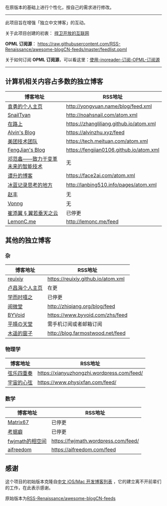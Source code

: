 在原版本的基础上进行个性化，按自己的需求进行修改。

---

此项目旨在增强「独立中文博客」的互动。

关于此项目创建的初衷： [捍卫开放的互联网](http://www.xianmin.org/post/defend-the-open-internet/)

**OPML 订阅源**： https://raw.githubusercontent.com/RSS-Renaissance/awesome-blogCN-feeds/master/feedlist.opml

关于如何订阅 **OPML 订阅源**，可以看这里：[使用-inoreader-订阅-OPML-订阅源](https://github.com/RSS-Renaissance/RSSR-Docs-CN/blob/master/01-%E4%BD%BF%E7%94%A8-inoreader-%E8%AE%A2%E9%98%85-OPML-%E8%AE%A2%E9%98%85%E6%BA%90.md)

---

## 计算机相关内容占多数的独立博客

博客地址 | RSS地址
----- | -----
[袁勇的个人主页](<http://yongyuan.name/blog/>) | http://yongyuan.name/blog/feed.xml 
[SnailTyan](http://noahsnail.com/) | http://noahsnail.com/atom.xml 
[在路上](https://zhangliliang.github.io/) | https://zhangliliang.github.io/atom.xml 
[Alvin's Blog](https://alvinzhu.xyz/)|https://alvinzhu.xyz/feed
[美团技术团队](https://tech.meituan.com/)|https://tech.meituan.com/atom.xml
[FengJian's Blog](https://fengjian0106.github.io/)|https://fengjian0106.github.io/atom.xml
[邓范鑫——致力于变革未来的智能技术](http://www.dengfanxin.cn/)|无
[谭升的博客](https://face2ai.com/)|https://face2ai.com/atom.xml
[冰蓝记录思考的地方](http://lanbing510.info/)|http://lanbing510.info/pages/atom.xml
[赵丰](https://zhaofeng-shu33.github.io/)|无
[Vonng](https://vonng.com/)|无
[崔添翼 § 翼若垂天之云](http://cuitianyi.com/)|已停更
[LemonC.me](http://lemonc.me/)|http://lemonc.me/feed


## 其他的独立博客

### 杂

博客地址 | RSS地址
----- | -----
[reuixiy](https://reuixiy.github.io/)|https://reuixiy.github.io/atom.xml
[卢昌海个人主页](http://www.changhai.org/)|在更
[学而时嘻之](http://www.geekonomics10000.com/)|已停更
[阅微堂](http://zhiqiang.org/blog/)|http://zhiqiang.org/blog/feed
[BYVoid](https://www.byvoid.com/zhs/)|https://www.byvoid.com/zhs/feed
[平靖の天堂](https://blog.jing.do/)|需手机订阅或者邮箱订阅
[木遥的窗子](http://blog.farmostwood.net/)|http://blog.farmostwood.net/feed

### 物理学

博客地址 | RSS地址
----- | -----
[弦乐四重奏](https://xianyuzhongzhi.wordpress.com/)|https://xianyuzhongzhi.wordpress.com/feed/
[宇宙的心弦](https://www.physixfan.com/)|https://www.physixfan.com/feed/

### 数学

博客地址 | RSS地址
----- | -----
[Matrix67](http://www.matrix67.com/blog/)|已停更
[考据癖](http://localhost-8080.com/)|已停更
[fwjmath的相空间](https://fwjmath.wordpress.com/)|https://fwjmath.wordpress.com/feed/
[aifreedom](https://aifreedom.com/)|https://aifreedom.com/feed


## 感谢

这个项目的初始版本克隆自[中文 iOS/Mac 开发博客列表](https://github.com/tangqiaoboy/iOSBlogCN) ，它的建立离不开前辈们的工作，在此表示感谢。

原始版本为[RSS-Renaissance/awesome-blogCN-feeds](https://github.com/RSS-Renaissance/awesome-blogCN-feeds)
